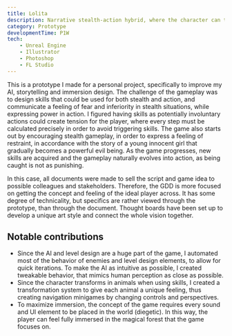 ```yaml
---
title: Lolita
description: Narrative stealth-action hybrid, where the character can transform in a multitude of animals.
category: Prototype
developmentTime: P1W
tech:
    - Unreal Engine
    - Illustrator
    - Photoshop
    - FL Studio
---
```


This is a prototype I made for a personal project, specifically to improve my AI, storytelling and immersion design.
The challenge of the gameplay was to design skills that could be used for both stealth and action, and communicate a feeling of fear and inferiority in stealth situations, while expressing power in action. I figured having skills as potentially involuntary actions could create tension for the player, where every step must be calculated precisely in order to avoid triggering skills. The game also starts out by encouraging stealth gameplay, in order to express a feeling of restraint, in accordance with the story of a young innocent girl that gradually becomes a powerful evil being. As the game progresses, new skills are acquired and the gameplay naturally evolves into action, as being caught is not as punishing.

In this case, all documents were made to sell the script and game idea to possible colleagues and stakeholders. Therefore, the GDD is more focused on getting the concept and feeling of the ideal player across. It has some degree of technicality, but specifics are rather viewed through the prototype, than through the document. Thought boards have been set up to develop a unique art style and connect the whole vision together.

## Notable contributions

* Since the AI and level design are a huge part of the game, I automated most of the behavior of enemies and level design elements, to allow for quick iterations. To make the AI as intuitive as possible, I created tweakable behavior, that mimics human perception as close as possible.
* Since the character transforms in animals when using skills, I created a transformation system to give each animal a unique feeling, thus creating navigation minigames by changing controls and perspectives.
* To maximize immersion, the concept of the game requires every sound and UI element to be placed in the world (diegetic). In this way, the player can feel fully immersed in the magical forest that the game focuses on.
